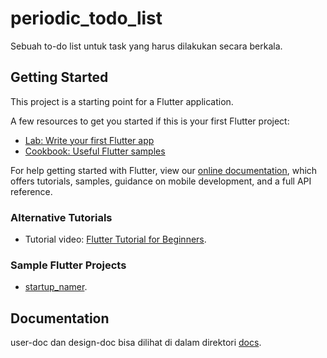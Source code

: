 # periodic_todo_list

Sebuah to-do list untuk task yang harus dilakukan secara berkala.

## Getting Started

This project is a starting point for a Flutter application.

A few resources to get you started if this is your first Flutter project:

- [Lab: Write your first Flutter app](https://flutter.dev/docs/get-started/codelab)
- [Cookbook: Useful Flutter samples](https://flutter.dev/docs/cookbook)

For help getting started with Flutter, view our
[online documentation](https://flutter.dev/docs), which offers tutorials,
samples, guidance on mobile development, and a full API reference.

### Alternative Tutorials

- Tutorial video: [Flutter Tutorial for Beginners](https://www.youtube.com/playlist?list=PL4cUxeGkcC9jLYyp2Aoh6hcWuxFDX6PBJ).

### Sample Flutter Projects

- [startup_namer](https://github.com/imambungo/startup_namer).

## Documentation

user-doc dan design-doc bisa dilihat di dalam direktori [docs](docs).
